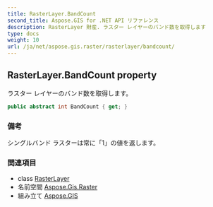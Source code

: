 ```yaml
---
title: RasterLayer.BandCount
second_title: Aspose.GIS for .NET API リファレンス
description: RasterLayer 財産. ラスター レイヤーのバンド数を取得します
type: docs
weight: 10
url: /ja/net/aspose.gis.raster/rasterlayer/bandcount/
---
```

## RasterLayer.BandCount property

ラスター レイヤーのバンド数を取得します。

```csharp
public abstract int BandCount { get; }
```

### 備考

シングルバンド ラスターは常に「1」の値を返します。

### 関連項目

* class [RasterLayer](../)
* 名前空間 [Aspose.Gis.Raster](../../rasterlayer/)
* 組み立て [Aspose.GIS](../../../)


